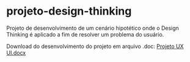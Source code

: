# projeto-design-thinking
Projeto de desenvolvimento de um cenário hipotético onde o Design Thinking é aplicado a fim de resolver um problema do usuário.

Download do desenvolvimento do projeto em arquivo .doc:
[Projeto UX UI.docx](https://github.com/rayane-ms/projeto-design-thinking/files/11417257/Projeto.UX.UI.docx)
